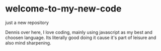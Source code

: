 # welcome-to-my-new-code
just a new repository


Dennis over here, I love coding, mainly using javascript as my best and choosen language.
Its literally good doing it cause it's part of leisure and also mind sharpening.
